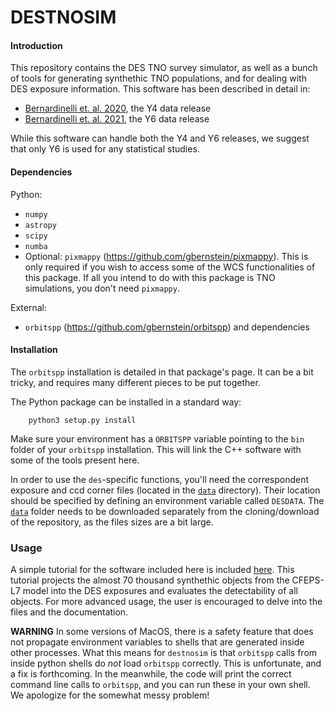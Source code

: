 # DESTNOSIM

#### Introduction
This repository contains the DES TNO survey simulator, as well as a bunch of tools for generating synthethic TNO populations, and for dealing with DES exposure information. This software has been described in detail in:
- [Bernardinelli et. al. 2020](https://ui.adsabs.harvard.edu/abs/2020ApJS..247...32B/abstract), the Y4 data release
- [Bernardinelli et. al. 2021](https://ui.adsabs.harvard.edu/abs/2021arXiv210903758B/abstract), the Y6 data release

While this software can handle both the Y4 and Y6 releases, we suggest that only Y6 is used for any statistical studies. 

#### Dependencies
Python:
- `numpy`
- `astropy`
- `scipy`
- `numba` 
- Optional: `pixmappy` (https://github.com/gbernstein/pixmappy). This is only required if you wish to access some of the WCS functionalities of this package. If all you intend to do with this package is TNO simulations, you don't need `pixmappy`.

External:
- `orbitspp` (https://github.com/gbernstein/orbitspp) and dependencies

#### Installation
The `orbitspp` installation is detailed in that package's page. It can be a bit tricky, and requires many different pieces to be put together. 

The Python package can be installed in a standard way: 
```
    python3 setup.py install
```

Make sure your environment has a `ORBITSPP` variable pointing to the `bin` folder of your `orbitspp` installation. This will link the C++ software with some of the tools present here.

In order to use the `des`-specific functions, you'll need the correspondent exposure and ccd corner files (located in the [`data`](data/) directory). Their location should be specified by defining an environment variable called `DESDATA`. The [`data`](data/) folder needs to be downloaded separately from the cloning/download of the repository, as the files sizes are a bit large. 


### Usage
A simple tutorial for the software included here is included [here](Examples/DESTNOSIM_Tutorial.ipynb). This tutorial projects the almost 70 thousand synthethic objects from the CFEPS-L7 model into the DES exposures and evaluates the detectability of all objects. For more advanced usage, the user is encouraged to delve into the files and the documentation. 

**WARNING**
In some versions of MacOS, there is a safety feature that does not propagate environment variables to shells that are generated inside other processes. What this means for `destnosim` is that `orbitspp` calls from inside python shells do *not* load `orbitspp` correctly. This is unfortunate, and a fix is forthcoming. In the meanwhile, the code will print the correct command line calls to `orbitspp`, and you can run these in your own shell. We apologize for the somewhat messy problem!
